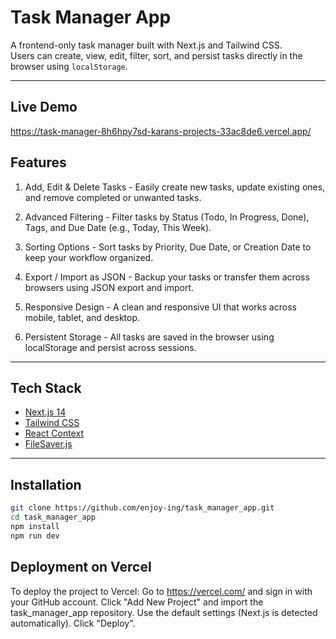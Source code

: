 # Task Manager App

A frontend-only task manager built with Next.js and Tailwind CSS.  
Users can create, view, edit, filter, sort, and persist tasks directly in the browser using `localStorage`.

---
## Live Demo

https://task-manager-8h6hpy7sd-karans-projects-33ac8de6.vercel.app/

## Features

1. Add, Edit & Delete Tasks - Easily create new tasks, update existing ones, and remove completed or unwanted tasks.

2. Advanced Filtering - Filter tasks by Status (Todo, In Progress, Done), Tags, and Due Date (e.g., Today, This Week).

3. Sorting Options - Sort tasks by Priority, Due Date, or Creation Date to keep your workflow organized.

4. Export / Import as JSON - Backup your tasks or transfer them across browsers using JSON export and import.

5. Responsive Design - A clean and responsive UI that works across mobile, tablet, and desktop.

6. Persistent Storage - All tasks are saved in the browser using localStorage and persist across sessions.

---

## Tech Stack

- [Next.js 14](https://nextjs.org/)
- [Tailwind CSS](https://tailwindcss.com/)
- [React Context](https://reactjs.org/docs/context.html)
- [FileSaver.js](https://www.npmjs.com/package/file-saver)
---
## Installation

```bash
git clone https://github.com/enjoy-ing/task_manager_app.git
cd task_manager_app
npm install
npm run dev
```

## Deployment on Vercel
To deploy the project to Vercel:
Go to https://vercel.com/ and sign in with your GitHub account.
Click "Add New Project" and import the task_manager_app repository.
Use the default settings (Next.js is detected automatically).
Click "Deploy".
